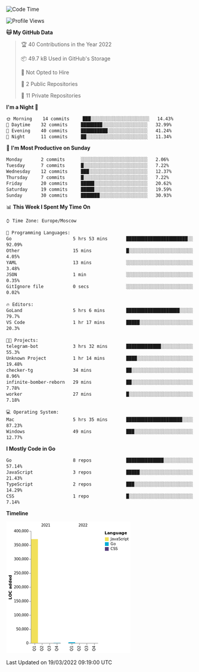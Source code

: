 <!--START_SECTION:waka-->
![Code Time](http://img.shields.io/badge/Code%20Time-216%20hrs%2044%20mins-blue)

![Profile Views](http://img.shields.io/badge/Profile%20Views-0-blue)

**🐱 My GitHub Data** 

> 🏆 40 Contributions in the Year 2022
 > 
> 📦 49.7 kB Used in GitHub's Storage 
 > 
> 🚫 Not Opted to Hire
 > 
> 📜 2 Public Repositories 
 > 
> 🔑 11 Private Repositories  
 > 
**I'm a Night 🦉** 

```text
🌞 Morning    14 commits     ███░░░░░░░░░░░░░░░░░░░░░░   14.43% 
🌆 Daytime    32 commits     ████████░░░░░░░░░░░░░░░░░   32.99% 
🌃 Evening    40 commits     ██████████░░░░░░░░░░░░░░░   41.24% 
🌙 Night      11 commits     ██░░░░░░░░░░░░░░░░░░░░░░░   11.34%

```
📅 **I'm Most Productive on Sunday** 

```text
Monday       2 commits      ░░░░░░░░░░░░░░░░░░░░░░░░░   2.06% 
Tuesday      7 commits      █░░░░░░░░░░░░░░░░░░░░░░░░   7.22% 
Wednesday    12 commits     ███░░░░░░░░░░░░░░░░░░░░░░   12.37% 
Thursday     7 commits      █░░░░░░░░░░░░░░░░░░░░░░░░   7.22% 
Friday       20 commits     █████░░░░░░░░░░░░░░░░░░░░   20.62% 
Saturday     19 commits     █████░░░░░░░░░░░░░░░░░░░░   19.59% 
Sunday       30 commits     ███████░░░░░░░░░░░░░░░░░░   30.93%

```


📊 **This Week I Spent My Time On** 

```text
⌚︎ Time Zone: Europe/Moscow

💬 Programming Languages: 
Go                       5 hrs 53 mins       ███████████████████████░░   92.09% 
Other                    15 mins             █░░░░░░░░░░░░░░░░░░░░░░░░   4.05% 
YAML                     13 mins             ░░░░░░░░░░░░░░░░░░░░░░░░░   3.48% 
JSON                     1 min               ░░░░░░░░░░░░░░░░░░░░░░░░░   0.35% 
GitIgnore file           0 secs              ░░░░░░░░░░░░░░░░░░░░░░░░░   0.02%

🔥 Editors: 
GoLand                   5 hrs 6 mins        ████████████████████░░░░░   79.7% 
VS Code                  1 hr 17 mins        █████░░░░░░░░░░░░░░░░░░░░   20.3%

🐱‍💻 Projects: 
telegram-bot             3 hrs 32 mins       █████████████░░░░░░░░░░░░   55.3% 
Unknown Project          1 hr 14 mins        ████░░░░░░░░░░░░░░░░░░░░░   19.48% 
checker-tg               34 mins             ██░░░░░░░░░░░░░░░░░░░░░░░   8.96% 
infinite-bomber-reborn   29 mins             ██░░░░░░░░░░░░░░░░░░░░░░░   7.78% 
worker                   27 mins             █░░░░░░░░░░░░░░░░░░░░░░░░   7.18%

💻 Operating System: 
Mac                      5 hrs 35 mins       █████████████████████░░░░   87.23% 
Windows                  49 mins             ███░░░░░░░░░░░░░░░░░░░░░░   12.77%

```

**I Mostly Code in Go** 

```text
Go                       8 repos             ██████████████░░░░░░░░░░░   57.14% 
JavaScript               3 repos             █████░░░░░░░░░░░░░░░░░░░░   21.43% 
TypeScript               2 repos             ███░░░░░░░░░░░░░░░░░░░░░░   14.29% 
CSS                      1 repo              █░░░░░░░░░░░░░░░░░░░░░░░░   7.14%

```


**Timeline**

![Chart not found](https://raw.githubusercontent.com/jeezft/jeezft/main/charts/bar_graph.png) 


 Last Updated on 19/03/2022 09:19:00 UTC
<!--END_SECTION:waka-->
